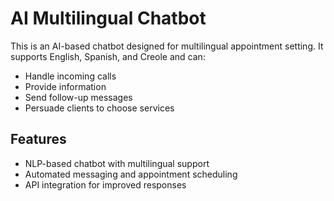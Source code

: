 # AI Multilingual Chatbot

This is an AI-based chatbot designed for multilingual appointment setting. It supports English, Spanish, and Creole and can:
- Handle incoming calls
- Provide information
- Send follow-up messages
- Persuade clients to choose services

## Features
- NLP-based chatbot with multilingual support
- Automated messaging and appointment scheduling
- API integration for improved responses